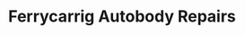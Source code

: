 ---
title: "Ferrycarrig Autobody Repairs"
url: /wexford/ferrycarrig-autobody-repairs/
shop: car repair
---